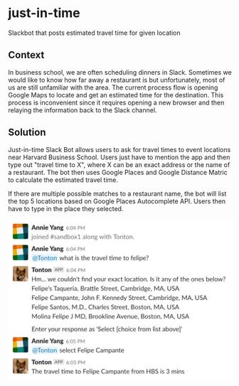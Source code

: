 # just-in-time
Slackbot that posts estimated travel time for given location

## Context
In business school, we are often scheduling dinners in Slack. Sometimes we would like to know how far away a restaurant is but unfortunately, most of us are still unfamiliar with the area. The current process flow is opening Google Maps to locate and get an estimated time for the destination. This process is inconvenient since it requires opening a new browser and then relaying the information back to the Slack channel.

## Solution
Just-in-time Slack Bot allows users to ask for travel times to event locations near Harvard Business School. Users just have to mention the app and then type out "travel time to X", where X can be an exact address or the name of a restaurant. The bot then uses Google Places and Google Distance Matric to calculate the estimated travel time.

If there are multiple possible matches to a restaurant name, the bot will list the top 5 locations based on Google Places Autocomplete API. Users then have to type in the place they selected.

![](images/screenshot.png)


